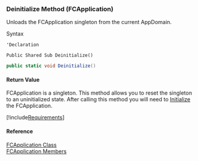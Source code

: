 ﻿### Deinitialize Method (FCApplication)

Unloads the FCApplication singleton from the current AppDomain.

Syntax

```vbnet
'Declaration

Public Shared Sub Deinitialize() 
```

```csharp
public static void Deinitialize()
```

#### Return Value

FCApplication is a singleton. This method allows you to reset the singleton to an uninitialized state. After calling this method you will need to [Initialize](fcSDK~FChoice.Foundation.Clarify.ClarifyApplication~Initialize.md) the FCApplication.

[!include[Requirements](../partials/requirements.md)]

#### Reference

[FCApplication Class](fcSDK~FChoice.Foundation.FCApplication.md)  
[FCApplication Members](fcSDK~FChoice.Foundation.FCApplication_members.md)
